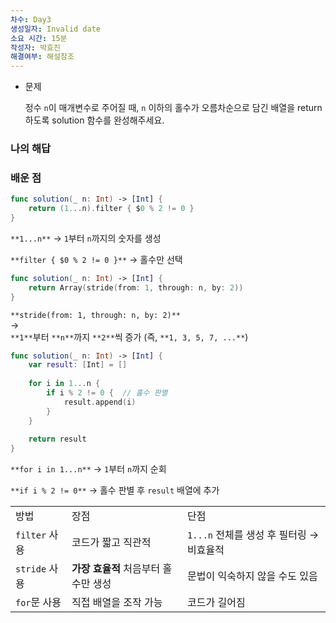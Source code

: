 ```yaml
---
차수: Day3
생성일자: Invalid date
소요 시간: 15분
작성자: 박효진
해결여부: 해설참조
---
```

- 문제
    
    정수 `n`이 매개변수로 주어질 때, `n` 이하의 홀수가 오름차순으로 담긴 배열을 return하도록 solution 함수를 완성해주세요.
    

### 나의 해답

  

### 배운 점

```Swift
func solution(_ n: Int) -> [Int] {
    return (1...n).filter { $0 % 2 != 0 }
}
```

`**1...n**` → `1`부터 `n`까지의 숫자를 생성

`**filter { $0 % 2 != 0 }**` → 홀수만 선택

```Swift
func solution(_ n: Int) -> [Int] {
    return Array(stride(from: 1, through: n, by: 2))
}
```

`**stride(from: 1, through: n, by: 2)**`  
→  
`**1**`부터 `**n**`까지 `**2**`씩 증가 (즉, `**1, 3, 5, 7, ...**`)

```Swift
func solution(_ n: Int) -> [Int] {
    var result: [Int] = []
    
    for i in 1...n {
        if i % 2 != 0 {  // 홀수 판별
            result.append(i)
        }
    }
    
    return result
}
```

`**for i in 1...n**` → `1`부터 `n`까지 순회

`**if i % 2 != 0**` → 홀수 판별 후 `result` 배열에 추가

  

|   |   |   |
|---|---|---|
|방법|장점|단점|
|`filter` 사용|코드가 짧고 직관적|`1...n` 전체를 생성 후 필터링 → 비효율적|
|`stride` 사용|**가장 효율적** 처음부터 홀수만 생성|문법이 익숙하지 않을 수도 있음|
|`for`문 사용|직접 배열을 조작 가능|코드가 길어짐|